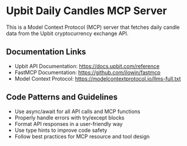 <!-- Use this file to provide workspace-specific custom instructions to Copilot. For more details, visit https://code.visualstudio.com/docs/copilot/copilot-customization#_use-a-githubcopilotinstructionsmd-file -->

# Upbit Daily Candles MCP Server

This is a Model Context Protocol (MCP) server that fetches daily candle data from the Upbit cryptocurrency exchange API.

## Documentation Links

- Upbit API Documentation: https://docs.upbit.com/reference
- FastMCP Documentation: https://github.com/jlowin/fastmcp
- Model Context Protocol: https://modelcontextprotocol.io/llms-full.txt

## Code Patterns and Guidelines

- Use async/await for all API calls and MCP functions
- Properly handle errors with try/except blocks
- Format API responses in a user-friendly way
- Use type hints to improve code safety
- Follow best practices for MCP resource and tool design